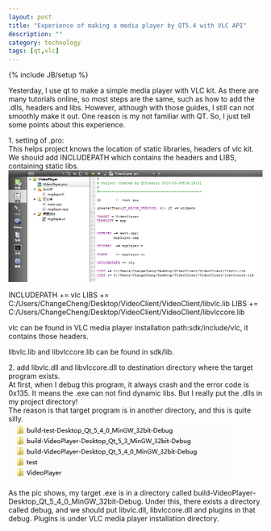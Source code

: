 ```yaml
---
layout: post
title: "Experience of making a media player by QT5.4 with VLC API"
description: ""
category: technology
tags: [qt,vlc]
---
```

{% include JB/setup %}

Yesterday, I use qt to make a simple media player with VLC kit. As there are many tutorials online, so most steps are the same, such as how to add the .dlls, headers and libs. However, although with those guides, I still can not smoothly make it out. One reason is my not familiar with QT. So, I just tell some points about this experience.

<p>
1. setting of .pro:<br>
This helps project knows the location of static libraries, headers of vlc kit.
We should add INCLUDEPATH which contains the headers and LIBS, containing static libs.<br>
<img src = "/media/pic/qt_vlc/pro.png" />
</p>
     INCLUDEPATH += vlc
     LIBS += C:/Users/ChangeCheng/Desktop/VideoClient/VideoClient/libvlc.lib
     LIBS += C:/Users/ChangeCheng/Desktop/VideoClient/VideoClient/libvlccore.lib
     
vlc can be found in VLC media player installation path:sdk/include/vlc, it contains those headers.


libvlc.lib and libvlccore.lib can be found in sdk/lib.

<p>
2. add libvlc.dll and libvlccore.dll to destination directory where the target program exists.<br>
At first, when I debug this program, it always crash and the error code is 0x135. It means the .exe can not find dynamic libs. But I really put the .dlls in my project directory!<br>
The reason is that target program is in another directory, and this is quite silly.<br>
<img src="/media/pic/qt_vlc/debug.png" />
</p>
As the pic shows, my target .exe is in a directory called build-VideoPlayer-Desktop_Qt_5_4_0_MinGW_32bit-Debug. Under this, there exists a directory called debug, and we should put libvlc.dll, libvlccore.dll and plugins in that debug. Plugins is under VLC media player installation directory.